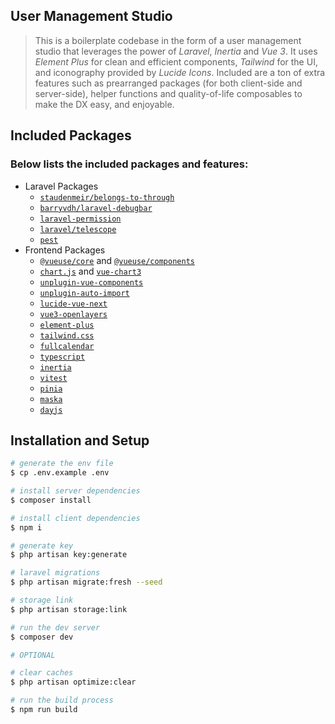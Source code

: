 ## User Management Studio

> This is a boilerplate codebase in the form of a user management studio that leverages
> the power of _Laravel_, _Inertia_ and _Vue 3_. It uses _Element Plus_ for clean and
> efficient components, _Tailwind_ for the UI, and iconography provided by _Lucide Icons_.
> Included are a ton of extra features such as prearranged packages (for both client-side and
> server-side), helper functions and quality-of-life composables to make the DX easy, and
> enjoyable.

## Included Packages
### Below lists the included packages and features:
- Laravel Packages
    - [`staudenmeir/belongs-to-through`](https://packagist.org/packages/staudenmeir/belongs-to-through)
    - [`barryvdh/laravel-debugbar`](https://packagist.org/packages/barryvdh/laravel-debugbar)
    - [`laravel-permission`](https://packagist.org/packages/spatie/laravel-permission)
    - [`laravel/telescope`](https://packagist.org/packages/laravel/telescope)
    - [`pest`](https://packagist.org/packages/pestphp/pest)
- Frontend Packages
    - [`@vueuse/core`](https://www.npmjs.com/package/@vueuse/core) and [`@vueuse/components`](https://www.npmjs.com/package/@vueuse/components)
    - [`chart.js`](https://www.npmjs.com/package/chart.js) and [`vue-chart3`](https://www.npmjs.com/package/vue-chart-3)
    - [`unplugin-vue-components`](https://www.npmjs.com/package/unplugin-vue-components)
    - [`unplugin-auto-import`](https://www.npmjs.com/package/unplugin-auto-import)
    - [`lucide-vue-next`](https://www.npmjs.com/package/lucide-vue-next)
    - [`vue3-openlayers`](https://www.npmjs.com/package/vue3-openlayers)
    - [`element-plus`](https://www.npmjs.com/package/element-plus)
    - [`tailwind.css`](https://www.npmjs.com/package/tailwindcss)
    - [`fullcalendar`](https://www.npmjs.com/package/@fullcalendar/vue3)
    - [`typescript`](https://www.npmjs.com/package/typescript)
    - [`inertia`](https://www.npmjs.com/package/@inertiajs/inertia)
    - [`vitest`](https://www.npmjs.com/package/vitest)
    - [`pinia`](https://www.npmjs.com/package/pinia)
    - [`maska`](https://www.npmjs.com/package/maska)
    - [`dayjs`](https://www.npmjs.com/package/dayjs)

## Installation and Setup

```bash
# generate the env file
$ cp .env.example .env

# install server dependencies
$ composer install

# install client dependencies
$ npm i

# generate key
$ php artisan key:generate

# laravel migrations
$ php artisan migrate:fresh --seed

# storage link
$ php artisan storage:link

# run the dev server
$ composer dev

# OPTIONAL

# clear caches
$ php artisan optimize:clear

# run the build process
$ npm run build
```

